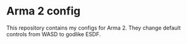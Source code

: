 # Arma 2 config
This repository contains my configs for Arma 2. They change default controls from WASD to godlike ESDF.
